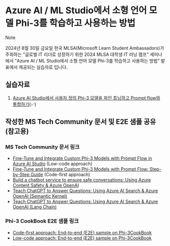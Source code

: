 # Azure AI / ML Studio에서 소형 언어 모델 Phi-3를 학습하고 사용하는 방법

> [!NOTE]
> 2024년 8월 30일 금요일 한국 MLSA(Microsoft Learn Student Ambassadors)가 주최하는 "글로벌 IT 리더로 성장하기 위한 2024 MLSA 대학생 IT 러닝 캠프" 세미나에서 "Azure AI / ML Studio에서 소형 언어 모델 Phi-3를 학습하고 사용하는 방법" 발표에서 제공되는 실습자료 입니다.
>

## 실습자료

1. [Azure AI Studio에서 사용자 정의 Phi-3 모델을 파인 튜닝하고 Prompt flow와 통합하기](./md/E2E_Phi-3-FineTuning_PromptFlow_Integration_AIstudio_kr.md)(✅)

## 작성한 MS Tech Community 문서 및 E2E 샘플 공유 (참고용)

### MS Tech Community 문서 링크

- [Fine-Tune and Integrate Custom Phi-3 Models with Prompt Flow in Azure AI Studio](https://techcommunity.microsoft.com/t5/educator-developer-blog/fine-tune-and-integrate-custom-phi-3-models-with-prompt-flow-in/ba-p/4191726?wt.mc_id=studentamb_279723) (Low-code approach)
- [Fine-Tune and Integrate Custom Phi-3 Models with Prompt Flow: Step-by-Step Guide](https://techcommunity.microsoft.com/t5/educator-developer-blog/fine-tune-and-integrate-custom-phi-3-models-with-prompt-flow/ba-p/4178612?wt.mc_id=studentamb_279723) (Code-first approach)
- [Build a chatbot service to ensure safe conversations: Using Azure Content Safety & Azure OpenAI](https://techcommunity.microsoft.com/t5/educator-developer-blog/build-a-chatbot-service-to-ensure-safe-conversations-using-azure/ba-p/4143628?wt.mc_id=studentamb_279723)
- [Teach ChatGPT to Answer Questions: Using Azure AI Search & Azure OpenAI (Semantic Kernel)](https://techcommunity.microsoft.com/t5/educator-developer-blog/teach-chatgpt-to-answer-questions-using-azure-ai-search-amp/ba-p/3985395?wt.mc_id=studentamb_279723)
- [Teach ChatGPT to Answer Questions: Using Azure AI Search & Azure OpenAI (Lang Chain)](https://techcommunity.microsoft.com/t5/educator-developer-blog/teach-chatgpt-to-answer-questions-using-azure-ai-search-amp/ba-p/3969713?wt.mc_id=studentamb_279723)

### Phi-3 CookBook E2E 샘플 링크

- [Code-first approach: End-to-end (E2E) sample on Phi-3CookBook](https://github.com/microsoft/Phi-3CookBook/blob/main/md/06.E2ESamples/E2E_Phi-3-FineTuning_PromptFlow_Integration.md?wt.mc_id=studentamb_279723)
- [Low-code approach: End-to-end (E2E) sample on Phi-3CookBook](https://github.com/microsoft/Phi-3CookBook/blob/main/md/06.E2ESamples/E2E_Phi-3-FineTuning_PromptFlow_Integration_AIstudio.md?wt.mc_id=studentamb_279723)